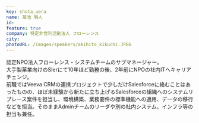 ```yaml
---
key: shota_uera
name: 菊池 明人
id: 
feature: true
company: 特定非営利活動法人 フローレンス
city: 
photoURL: /images/speakers/akihito_kikuchi.JPEG
---
```

認定NPO法人フローレンス・システムチームのサブマネージャー。<br/>
大手製薬業向けのSIerにて10年ほど勤務の後、2年前にNPOの社内ITへキャリアチェンジ。<br/>
前職ではVeeva CRMの連携プロジェクトで少しだけSalesforceに絡むことはあったものの、ほぼ未経験から新たに立ち上げるSalesforceの組織へのシステムリプレース案件を担当し、環境構築、業務要件の標準機能への適用、データの移行などを担当。そのままAdminチームのリーダや別の社内システム、インフラ等の担当も兼任。